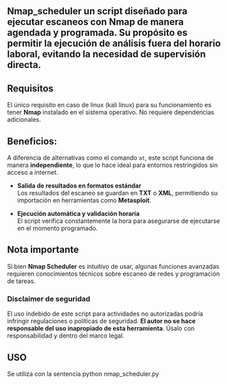 ## Nmap_scheduler un script diseñado para ejecutar escaneos con Nmap de manera **agendada** y **programada**. Su propósito es permitir la ejecución de análisis fuera del horario laboral, evitando la necesidad de supervisión directa. 

## Requisitos
El único requisito en caso de linux (kali linux) para su funcionamiento es tener **Nmap** instalado en el sistema operativo. No requiere dependencias adicionales.

## Beneficios: 
  A diferencia de alternativas como el comando `at`, este script funciona de manera **independiente**, lo que lo hace ideal para entornos restringidos sin acceso a internet.

- **Salida de resultados en formatos estándar**  
  Los resultados del escaneo se guardan en **TXT** o **XML**, permitiendo su importación en herramientas como **Metasploit**.

- **Ejecución automática y validación horaria**  
  El script verifica constantemente la hora para asegurarse de ejecutarse en el momento programado.

## Nota importante
Si bien **Nmap Scheduler** es intuitivo de usar, algunas funciones avanzadas requieren conocimientos técnicos sobre escaneo de redes y programación de tareas.  

### Disclaimer de seguridad
El uso indebido de este script para actividades no autorizadas podría infringir regulaciones o políticas de seguridad. **El autor no se hace responsable del uso inapropiado de esta herramienta**. Úsalo con responsabilidad y dentro del marco legal.  

## USO
Se utiliza con la sentencia python nmap_scheduler.py




